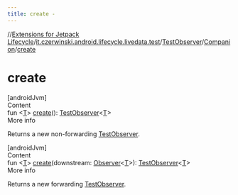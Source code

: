 ```yaml
---
title: create -
---
```

//[Extensions for Jetpack Lifecycle](../../../index.html)/[it.czerwinski.android.lifecycle.livedata.test](../../index.html)/[TestObserver](../index.html)/[Companion](index.html)/[create](create.html)



# create  
[androidJvm]  
Content  
fun <[T](create.html)> [create](create.html)(): [TestObserver](../index.html)<[T](create.html)>  
More info  


Returns a new non-forwarding [TestObserver](../index.html).

  


[androidJvm]  
Content  
fun <[T](create.html)> [create](create.html)(downstream: [Observer](https://developer.android.com/reference/kotlin/androidx/lifecycle/Observer.html)<[T](create.html)>): [TestObserver](../index.html)<[T](create.html)>  
More info  


Returns a new forwarding [TestObserver](../index.html).

  



